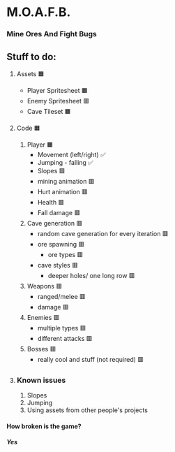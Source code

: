 # M.O.A.F.B.
### Mine Ores And Fight Bugs
## Stuff to do:

1. Assets 🟧
    - Player Spritesheet 🟧
    - Enemy Spritesheet 🟥
    - Cave Tileset 🟧

1. Code 🟧
    1. Player 🟧
        - Movement (left/right) ✅
        - Jumping - falling ✅
        - Slopes 🟥
        - mining animation 🟥
        - Hurt animation 🟥
        - Health 🟥
        - Fall damage 🟥
    1. Cave generation  🟥
        - random cave generation for every iteration 🟥
        - ore spawning 🟥
            - ore types 🟥
        - cave styles 🟥
            - deeper holes/ one long row 🟥
    1. Weapons 🟥
        - ranged/melee 🟥
        - damage 🟥
    1. Enemies 🟥
        - multiple types 🟥
        - different attacks 🟥
    1. Bosses 🟥
        - really cool and stuff (not required) 🟥
1. ### Known issues
    1. Slopes
    1. Jumping
    1. Using assets from other people's projects

#### How broken is the game?
##### Yes 
